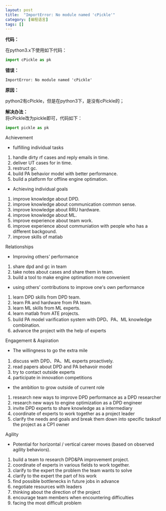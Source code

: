 ```yaml
---
layout: post
title:  "ImportError: No module named 'cPickle'"
category: [编程语言]
tags: []
---
```


**代码：**  

在python3.x下使用如下代码：  
```python
import cPickle as pk
```

**错误：**  

```
ImportError: No module named 'cPickle'
```

<!-- more -->

**原因：**  

python2有cPickle，但是在python3下，是没有cPickle的；

**解决办法：**  
将cPickle改为pickle即可，代码如下：  
```python
import pickle as pk
```


Achievement
- fulfilling individual tasks
1. handle dirty rf cases and reply emails in time.  
2. deliver UT cases for in time. 
3. restruct gc. 
4. build PA behavior model with better performance.
5. build a platform for offline engine optimation.
- Achieving individual goals
1. improve knowledge about DPD. 
2. improve knowledge about communication common sense. 
3. improve knowledge about RRU hardware. 
4. improve knowledge about ML. 
5. improve experience about team work.
6. improve experience about communiation with people who has a different backgound. 
7. improve skills of matlab

Relationships
- Improving others’ performance
1. share dpd and gc in team
2. take notes about cases and share them in team. 
3. build a tool to make engine optimation more convenient
- using others’ contributions to improve one's own performance
1. learn DPD skills from DPD team. 
2. learn PA and hardware from PA team.
3. learn ML skills from ML experts. 
4. learn matlab from ATE projects. 
5. build PA model varification system with DPD、PA、ML knowledge combination. 
6. advance the project with the help of experts

Engagement & Aspiration
- The willingness to go the extra mile
1. discuss with DPD、PA、ML experts proactively.
2. read papers about DPD and PA behavoir model
3. try to contact outside experts
4. participate in innovation competitions

- the ambition to grow outside of current role
1. research new ways to improve DPD performance as a DPD researcher
2. research new ways to engine optimization as a DPD engineer
3. invite DPD experts to share knowledge as a intermediary
4. coordinate of experts to work together as a project leader
5. clarify the needs and goals and break them down into specific tasksof the project as a CP1 owner

Agility 
- Potential for horizontal / vertical career moves (based on observed agility behaviors).
1. build a team to research DPD&PA improvement project.
2. coordinate of experts in various fields to work together. 
3. clarify to the expert the problem the team wants to solve
4. clarify to the expert the part of his work
5. find possible bottlenecks in future jobs in advance
6. negotiate resources with leaders
7. thinking about the direction of the project
8. encourage team members when encountering difficulties
9. facing the most difficult problem
